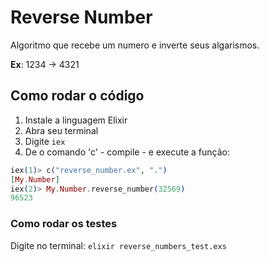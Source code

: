 # Reverse Number
Algoritmo que recebe um numero e inverte seus algarismos.

**Ex**: 1234 -> 4321

## Como rodar o código
1. Instale a linguagem Elixir
2. Abra seu terminal
3. Digite ``` iex ```
4. De o comando 'c' - compile - e execute a função:
```elixir
iex(1)> c("reverse_number.ex", ".")
[My.Number]
iex(2)> My.Number.reverse_number(32569)
96523
```

### Como rodar os testes
Digite no terminal: ```elixir reverse_numbers_test.exs```

